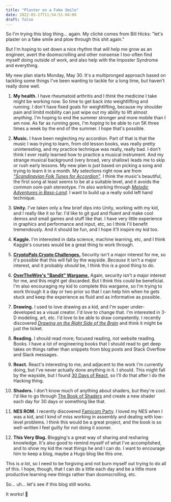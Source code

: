 ```yaml
---
title: "Plaster on a Fake Smile"
date: 2022-05-27T11:54:51-04:00
draft: false
---
```

So I'm trying this blog thing... again. My cliché comes from Bill Hicks: "let's plaster on a fake smile and plow through this shit again."

But I'm hoping to set down a nice rhythm that will help me grow as an engineer, avert the doomscrolling and other nonsense I too-often find myself doing outside of work, and also help with the Imposter Syndrome and everything.

My new plan starts Monday, May 30. It's a multipronged approach based on tackling some things I've been wanting to tackle for a long time, but haven't really done well.

1. **My health.** I have rheumatoid arthritis and I _think_ the medicine I take might be working now. So time to get back into weightlifting and running. I don't have fixed goals for weightlifting, because my shoulder pain and limitd mobility can just wipe out my ability to lift almost _anything_. I'm hoping to end the summer stronger and more mobile than I am now. As far as running goes, I'm _hoping_ to be able to run 5K three times a week by the end of the summer. I hope that's possible.

2. **Music.** I have been neglecting my accordion. Part of that is that the music I was trying to learn, from old lesson books, was really pretty uninteresting, and my practice technique was really, really bad. I don't think I ever really learned how to practice a musical instrument. And my strange musical background (very broad, very shallow) leads me to skip or rush early lessons. My new plan is just based on picking a song and trying to learn it in a month. My selections right now are from [_"_Scandinavian Folk Tunes for Accordion_"_](https://en.schott-music.com/shop/scandinavian-folk-tunes-for-accordion-no331019.html). I think the music's beautiful, the first song at least seems to be at a suitable level, and it avoids the common oom-pah stereotype. I'm also working through [_Melodic Adventures in Bass-Land_](https://www.amazon.com/Palmer-Hughes-Accordion-Melodic-Adventures-Bass-Land/dp/0739021729). I want to build up a really solid left hand technique.

3. **Unity.** I've taken only a few brief dips into Unity, working with my kid, and I really like it so far. I'd like to git gud and fluent and make cool demos and small games and stuff like that. I have very little experience in graphics and performance and input, etc, so I think I'll benefit tremendously. And it should be fun, and I hope it'll inspire my kid too.

4. **Kaggle.** I'm interested in data science, machine learning, etc, and I think Kaggle's courses would be a great thing to work through.

5. [**CryptoPals Crypto Challenges.**](https://cryptopals.com/) Security isn't a major interest for me, so it's possible that this will fall by the wayside. _Because_ it isn't a major interest, and it probably _should_ be, I think this is a good thing to do.

6. [**OverTheWire's "Bandit" Wargame.**](https://overthewire.org/wargames/bandit/) Again, security isn't a major interest for me, and this might get discarded. But I think this could be beneficial. I'm also encouraging my kid to complete this wargame, so I'm trying to work through it a day or two prior so that I can help him when he gets stuck and keep the experience as fluid and as informative as possible.

7. **Drawing.** I used to love drawing as a kid, and I'm super under-developed as a visual creator. I'd love to change that. I'm interested in 3-D modeling, art, etc. I'd love to be able to draw competently. I recently discovered [_Drawing on the Right Side of the Brain_](https://www.drawright.com/) and think it might be just the ticket.

8. **Reading.** I should read more; focused reading, not website reading.  Books.  I have a lot of engineering books that I should read to get deep takes on things rather than snippets from blog posts and Stack Overflow and Slack messages.

9. **React.** React's interesting to me, and adjacent to the work I'm currently doing, but I've never actually done anything in it.  I should.  This might fall by the wayside, but I found [30 Days of React](https://github.com/Asabeneh/30-Days-Of-React), so I'll do that after I do the Hacking thing.

10. **Shaders.** I don't know much of anything about shaders, but they're cool.  I'd like to go through [The Book of Shaders](https://thebookofshaders.com/) and create a new shader each day for 30 days or something like that.

11. **NES ROM.** I recently discovered [Famicom Party](https://famicom.party/book/).  I loved my NES when I was a kid, and I kind of miss working in assembly and dealing with low-level problems.  I think this would be a great project, and the book is so well-written I feel guilty for not doing it sooner.

12. **This Very Blog.** Blogging's a great way of sharing and resharing knowledge.  It's also good to remind myself of what I've accomplished, and to show my kid the neat things he and I can do.  I want to encourage him to keep a blog, maybe a Hugo blog like this one.

This is _a lot_, so I need to be forgiving and not burn myself out trying to do all of this.  I hope, though, that I can do a little each day and be a little more productive learning new things rather than doomscrolling, etc.

So... uh... let's see if this blog still works.

It works! :tada: